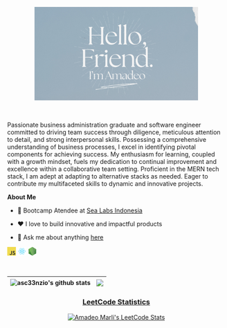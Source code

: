 <p align="center"><a href="https://www.linkedin.com/in/amdmarli/"><img width="75%" alt="Hello, I'm Amadeo." src="./assets/gh-profile-header.png" /></a></p>

<br />

Passionate business administration graduate and software engineer committed to driving team success through diligence, meticulous attention to detail, and strong interpersonal skills. Possessing a comprehensive understanding of business processes, I excel in identifying pivotal components for achieving success. My enthusiasm for learning, coupled with a growth mindset, fuels my dedication to continual improvement and excellence within a collaborative team setting. Proficient in the MERN tech stack, I am adept at adapting to alternative stacks as needed. Eager to contribute my multifaceted skills to dynamic and innovative projects.

**About Me**

- 💼 Bootcamp Atendee at [Sea Labs Indonesia](https://sealabsindonesia.sea.com/)

- ❤️ I love to build innovative and impactful products

- 💬 Ask me about anything [here](mailto:asc33nzio.dev@gmail.com)

<code><img height="20" alt="javascript" src="https://raw.githubusercontent.com/github/explore/80688e429a7d4ef2fca1e82350fe8e3517d3494d/topics/javascript/javascript.png"></code>
<code><img height="20" alt="react" src="https://raw.githubusercontent.com/github/explore/80688e429a7d4ef2fca1e82350fe8e3517d3494d/topics/react/react.png"></code>
<code><img height="20" alt="nodejs" src="https://raw.githubusercontent.com/github/explore/80688e429a7d4ef2fca1e82350fe8e3517d3494d/topics/nodejs/nodejs.png"></code> 

<br />

| <img align="center" src="https://github-readme-stats.vercel.app/api?username=asc33nzio&show_icons=true&include_all_commits=true&theme=radical&hide_border=false&include_all_commits=true&show=reviews,discussions_started,discussions_answered,prs_merged,prs_merged_percentage&line_height=28" alt="asc33nzio's github stats" /></a> | <img align="center" src="https://github-readme-stats.vercel.app/api/top-langs/?username=asc33nzio&layout=donut-vertical&theme=radical&hide_border=false&langs_count=20" /></a> |
| ------------- | ------------- |

<div align="center">
    <p align="center">
        <a href="https://leetcode.com/asc33nzio">
            <h3 style="color: #D73B7B;">LeetCode Statistics</h3>
        </a>
    </p>
    <a href="https://leetcode.com/asc33nzio">
        <img src="https://leetcode-stats-six.vercel.app/api?username=asc33nzio&theme=dark" alt="Amadeo Marli's LeetCode Stats" />
    </a>
</div>